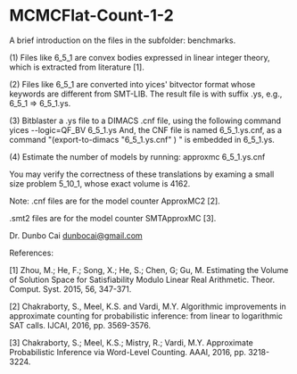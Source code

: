 # MCMCFlat-Count-1-2

A brief introduction on the files in the subfolder: benchmarks.

(1) Files like 6_5_1 are convex bodies expressed in linear integer theory, which is extracted from literature [1].

(2) Files like 6_5_1 are converted into yices' bitvector format whose keywords are different from SMT-LIB. The result file is with suffix .ys, e.g., 6_5_1 => 6_5_1.ys.
 
(3) Bitblaster a .ys file to a DIMACS .cnf file, using the following command
yices  --logic=QF_BV  6_5_1.ys
And, the CNF file is named 6_5_1.ys.cnf, as a command "(export-to-dimacs "6_5_1.ys.cnf" ) " is embedded in 6_5_1.ys.

(4) Estimate the number of models by running:
approxmc 6_5_1.ys.cnf


You may verify the correctness of these translations by examing a small size problem 5_10_1, whose exact volume is 4162.

Note:
.cnf files are for the model counter ApproxMC2 [2].

.smt2 files are for the model counter SMTApproxMC [3].

Dr. Dunbo Cai
dunbocai@gmail.com

References:

[1] Zhou, M.; He, F.; Song, X.; He, S.; Chen, G; Gu, M. Estimating the Volume of Solution Space for Satisfiability Modulo Linear Real Arithmetic. Theor. Comput. Syst. 2015, 56, 347-371.

[2] Chakraborty, S., Meel, K.S. and Vardi, M.Y. Algorithmic improvements in approximate counting for probabilistic inference: from linear to logarithmic SAT calls. IJCAI, 2016, pp. 3569-3576.

[3] Chakraborty, S.; Meel, K.S.; Mistry, R.; Vardi, M.Y. Approximate Probabilistic Inference via Word-Level Counting. AAAI, 2016, pp. 3218-3224.
